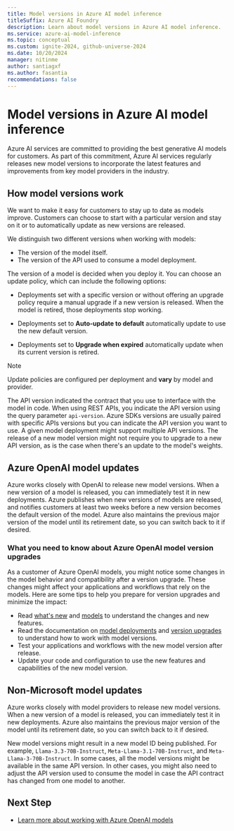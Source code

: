 ```yaml
---
title: Model versions in Azure AI model inference
titleSuffix: Azure AI Foundry
description: Learn about model versions in Azure AI model inference. 
ms.service: azure-ai-model-inference
ms.topic: conceptual
ms.custom: ignite-2024, github-universe-2024 
ms.date: 10/20/2024
manager: nitinme
author: santiagxf
ms.author: fasantia
recommendations: false
---
```


# Model versions in Azure AI model inference

Azure AI services are committed to providing the best generative AI models for customers. As part of this commitment, Azure AI services regularly releases new model versions to incorporate the latest features and improvements from key model providers in the industry.

## How model versions work

We want to make it easy for customers to stay up to date as models improve. Customers can choose to start with a particular version and stay on it or to automatically update as new versions are released.

We distinguish two different versions when working with models:

* The version of the model itself.
* The version of the API used to consume a model deployment.

The version of a model is decided when you deploy it. You can choose an update policy, which can include the following options:

* Deployments set with a specific version or without offering an upgrade policy require a manual upgrade if a new version is released. When the model is retired, those deployments stop working.

* Deployments set to **Auto-update to default** automatically update to use the new default version.

* Deployments set to **Upgrade when expired** automatically update when its current version is retired.

> [!NOTE]
> Update policies are configured per deployment and **vary** by model and provider.

The API version indicated the contract that you use to interface with the model in code. When using REST APIs, you indicate the API version using the query parameter `api-version`. Azure SDKs versions are usually paired with specific APIs versions but you can indicate the API version you want to use. A given model deployment might support multiple API versions. The release of a new model version might not require you to upgrade to a new API version, as is the case when there's an update to the model's weights.

## Azure OpenAI model updates

Azure works closely with OpenAI to release new model versions. When a new version of a model is released, you can immediately test it in new deployments. Azure publishes when new versions of models are released, and notifies customers at least two weeks before a new version becomes the default version of the model. Azure also maintains the previous major version of the model until its retirement date, so you can switch back to it if desired.

### What you need to know about Azure OpenAI model version upgrades

As a customer of Azure OpenAI models, you might notice some changes in the model behavior and compatibility after a version upgrade.  These changes might affect your applications and workflows that rely on the models.  Here are some tips to help you prepare for version upgrades and minimize the impact:

* Read [what's new](../../../ai-services/openai/whats-new.md) and [models](../../../ai-services/openai/concepts/models.md) to understand the changes and new features.
* Read the documentation on [model deployments](../../../ai-services/openai/how-to/create-resource.md) and [version upgrades](../../../ai-services/openai/how-to/working-with-models.md) to understand how to work with model versions.
* Test your applications and workflows with the new model version after release.
* Update your code and configuration to use the new features and capabilities of the new model version.

## Non-Microsoft model updates

Azure works closely with model providers to release new model versions. When a new version of a model is released, you can immediately test it in new deployments. Azure also maintains the previous major version of the model until its retirement date, so you can switch back to it if desired.

New model versions might result in a new model ID being published. For example, `Llama-3.3-70B-Instruct`, `Meta-Llama-3.1-70B-Instruct`, and `Meta-Llama-3-70B-Instruct`. In some cases, all the model versions might be available in the same API version. In other cases, you might also need to adjust the API version used to consume the model in case the API contract has changed from one model to another.

## Next Step

- [Learn more about working with Azure OpenAI models](../../../ai-services/openai/how-to/working-with-models.md)